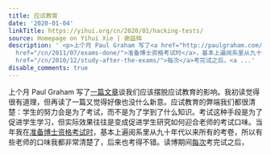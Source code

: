 ```yaml
---
title: 应试教育
date: '2020-01-04'
linkTitle: https://yihui.org/cn/2020/01/hacking-tests/
source: Homepage on Yihui Xie | 谢益辉
description: ' <p>上个月 Paul Graham 写了<a href="http://paulgraham.com/lesson.html">一篇文章</a>谈我们应该摆脱应试教育的影响。我初读觉得很有道理，但再读了一篇又觉得好像也没什么新意。应试教育的弊端我们都很清楚：学生的努力会是为了考试，而不是为了学到了什么知识。考试这种手段是为了促进学生学习，但实际效果往往是变成促进学生研究如何迎合老师的考试口味。当年我在<a
  href="/cn/2011/07/exams-done/">准备博士资格考试时</a>，基本上遍阅系里从九十年代以来所有的考卷，所以有些老师的口味我都非常清楚了，后来也考得不错。读博期间<a
  href="/cn/2010/12/study-after-the-exams/">每次</a>考完试之后，<a ...'
disable_comments: true
---
```

 <p>上个月 Paul Graham 写了<a href="http://paulgraham.com/lesson.html">一篇文章</a>谈我们应该摆脱应试教育的影响。我初读觉得很有道理，但再读了一篇又觉得好像也没什么新意。应试教育的弊端我们都很清楚：学生的努力会是为了考试，而不是为了学到了什么知识。考试这种手段是为了促进学生学习，但实际效果往往是变成促进学生研究如何迎合老师的考试口味。当年我在<a href="/cn/2011/07/exams-done/">准备博士资格考试时</a>，基本上遍阅系里从九十年代以来所有的考卷，所以有些老师的口味我都非常清楚了，后来也考得不错。读博期间<a href="/cn/2010/12/study-after-the-exams/">每次</a>考完试之后，<a ...